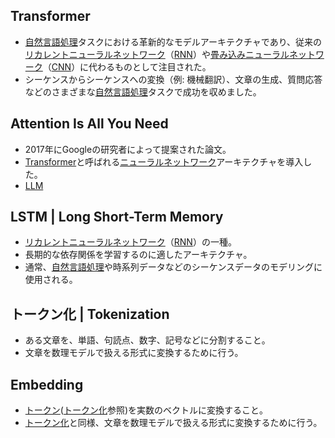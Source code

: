 <!-- 記事タイトル:用語解説集-機械学習-深層学習-言語系 -->

<!-- 記事URL:https://github.com/takata150802/tech_glossary/blob/main/output/ml-dl-nlp.md# -->

## Transformer<a id="VHJhbnNmb3JtZXI="></a>

- <a href="https://github.com/takata150802/tech_glossary/blob/main/output/ml-overview.md#6Ieq54S26KiA6Kqe5Yem55CGIHwgTmF0dXJhbCBMYW5ndWFnZSBQcm9jZXNzaW5nIHwgTkxQ">自然言語処理</a>タスクにおける革新的なモデルアーキテクチャであり、従来の<a href="https://github.com/takata150802/tech_glossary/blob/main/output/dl-overview.md#44Oq44Kr44Os44Oz44OI44OL44Ol44O844Op44Or44ON44OD44OI44Ov44O844KvIHwgUmVjdXJyZW50IE5ldXJhbCBOZXR3b3JrIHwgUk5O">リカレントニューラルネットワーク</a>（<a href="https://github.com/takata150802/tech_glossary/blob/main/output/dl-overview.md#44Oq44Kr44Os44Oz44OI44OL44Ol44O844Op44Or44ON44OD44OI44Ov44O844KvIHwgUmVjdXJyZW50IE5ldXJhbCBOZXR3b3JrIHwgUk5O">RNN</a>）や<a href="https://github.com/takata150802/tech_glossary/blob/main/output/dl-overview.md#55Wz44G/6L6844G/44OL44Ol44O844Op44Or44ON44OD44OI44Ov44O844KvIHwgQ29udm9sdXRpb25hbCBOZXVyYWwgTmV0d29yayB8IENOTg==">畳み込みニューラルネットワーク</a>（<a href="https://github.com/takata150802/tech_glossary/blob/main/output/dl-overview.md#55Wz44G/6L6844G/44OL44Ol44O844Op44Or44ON44OD44OI44Ov44O844KvIHwgQ29udm9sdXRpb25hbCBOZXVyYWwgTmV0d29yayB8IENOTg==">CNN</a>）に代わるものとして注目された。
- シーケンスからシーケンスへの変換（例: 機械翻訳）、文章の生成、質問応答などのさまざまな<a href="https://github.com/takata150802/tech_glossary/blob/main/output/ml-overview.md#6Ieq54S26KiA6Kqe5Yem55CGIHwgTmF0dXJhbCBMYW5ndWFnZSBQcm9jZXNzaW5nIHwgTkxQ">自然言語処理</a>タスクで成功を収めました。

## Attention Is All You Need<a id="QXR0ZW50aW9uIElzIEFsbCBZb3UgTmVlZA=="></a>

- 2017年にGoogleの研究者によって提案された論文。
- <a href="https://github.com/takata150802/tech_glossary/blob/main/output/ml-dl-nlp.md#VHJhbnNmb3JtZXI=">Transformer</a>と呼ばれる<a href="https://github.com/takata150802/tech_glossary/blob/main/output/dl-overview.md#44OL44Ol44O844Op44Or44ON44OD44OI44Ov44O844KvIHwgTmV1cmFsIE5ldHdvcms=">ニューラルネットワーク</a>アーキテクチャを導入した。
- <a href="https://github.com/takata150802/tech_glossary/blob/main/output/llm-overview.md#5aSn6KaP5qih6KiA6Kqe44Oi44OH44OrIHwgTGFyZ2UgTGFuZ3VhZ2UgTW9kZWwgfCBMTE0=">LLM</a>

## LSTM | Long Short-Term Memory<a id="TFNUTSB8IExvbmcgU2hvcnQtVGVybSBNZW1vcnk="></a>

- <a href="https://github.com/takata150802/tech_glossary/blob/main/output/dl-overview.md#44Oq44Kr44Os44Oz44OI44OL44Ol44O844Op44Or44ON44OD44OI44Ov44O844KvIHwgUmVjdXJyZW50IE5ldXJhbCBOZXR3b3JrIHwgUk5O">リカレントニューラルネットワーク</a>（<a href="https://github.com/takata150802/tech_glossary/blob/main/output/dl-overview.md#44Oq44Kr44Os44Oz44OI44OL44Ol44O844Op44Or44ON44OD44OI44Ov44O844KvIHwgUmVjdXJyZW50IE5ldXJhbCBOZXR3b3JrIHwgUk5O">RNN</a>）の一種。
- 長期的な依存関係を学習するのに適したアーキテクチャ。
- 通常、<a href="https://github.com/takata150802/tech_glossary/blob/main/output/ml-overview.md#6Ieq54S26KiA6Kqe5Yem55CGIHwgTmF0dXJhbCBMYW5ndWFnZSBQcm9jZXNzaW5nIHwgTkxQ">自然言語処理</a>や時系列データなどのシーケンスデータのモデリングに使用される。

## トークン化 | Tokenization<a id="44OI44O844Kv44Oz5YyWIHwgVG9rZW5pemF0aW9u"></a>

- ある文章を、単語、句読点、数字、記号などに分割すること。
- 文章を数理モデルで扱える形式に変換するために行う。

## Embedding<a id="RW1iZWRkaW5n"></a>

- <a href="https://github.com/takata150802/tech_glossary/blob/main/output/ai/nlp.md#44OI44O844Kv44OzIHwgVG9rZW4=">トークン</a>(<a href="https://github.com/takata150802/tech_glossary/blob/main/output/ml-dl-nlp.md#44OI44O844Kv44Oz5YyWIHwgVG9rZW5pemF0aW9u">トークン化</a>参照)を実数のベクトルに変換すること。
- <a href="https://github.com/takata150802/tech_glossary/blob/main/output/ml-dl-nlp.md#44OI44O844Kv44Oz5YyWIHwgVG9rZW5pemF0aW9u">トークン化</a>と同様、文章を数理モデルで扱える形式に変換するために行う。

